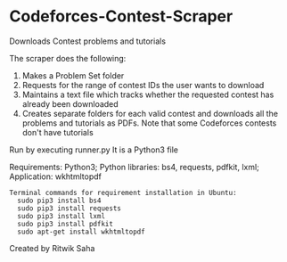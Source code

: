 # Codeforces-Contest-Scraper
Downloads Contest problems and tutorials

The scraper does the following:
  1. Makes a Problem Set folder
  2. Requests for the range of contest IDs the user wants to download
  3. Maintains a text file which tracks whether the requested contest has already been downloaded
  4. Creates separate folders for each valid contest and downloads all the problems and tutorials as PDFs. Note that some Codeforces contests don't have tutorials
  
Run by executing runner.py
It is a Python3 file

Requirements: 
    Python3;
    Python libraries: bs4, requests, pdfkit, lxml; 
    Application: wkhtmltopdf
              
    Terminal commands for requirement installation in Ubuntu:
      sudo pip3 install bs4
      sudo pip3 install requests
      sudo pip3 install lxml
      sudo pip3 install pdfkit
      sudo apt-get install wkhtmltopdf

Created by Ritwik Saha
